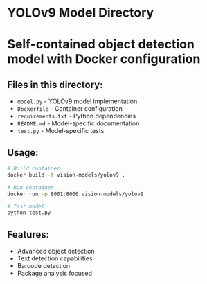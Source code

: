 # YOLOv9 Model Directory
# Self-contained object detection model with Docker configuration

## Files in this directory:
- `model.py` - YOLOv9 model implementation
- `Dockerfile` - Container configuration
- `requirements.txt` - Python dependencies
- `README.md` - Model-specific documentation
- `test.py` - Model-specific tests

## Usage:
```bash
# Build container
docker build -t vision-models/yolov9 .

# Run container
docker run -p 8001:8000 vision-models/yolov9

# Test model
python test.py
```

## Features:
- Advanced object detection
- Text detection capabilities
- Barcode detection
- Package analysis focused








